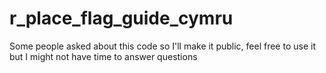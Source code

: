 # r_place_flag_guide_cymru
Some people asked about this code so I'll make it public, feel free to use it but I might not have time to answer questions
